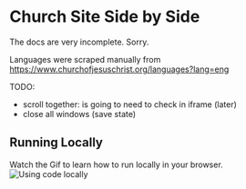 # Church Site Side by Side
The docs are very incomplete. Sorry.

Languages were scraped manually from https://www.churchofjesuschrist.org/languages?lang=eng

TODO:
- scroll together: is going to need to check in iframe (later)
- close all windows (save state)

## Running Locally
Watch the Gif to learn how to run locally in your browser.
![Using code locally](./using_locally.gif)
